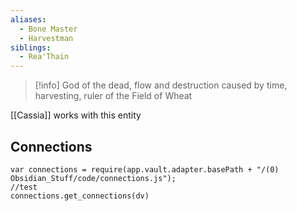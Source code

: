 ```yaml
---
aliases:
  - Bone Master
  - Harvestman
siblings:
  - Rea'Thain
---
```

> [!info] God of the dead, flow and destruction caused by time, harvesting, ruler of the Field of Wheat 

[[Cassia]] works with this entity

## Connections

```dataviewjs
var connections = require(app.vault.adapter.basePath + "/(0) Obsidian_Stuff/code/connections.js");
//test
connections.get_connections(dv)
```